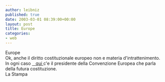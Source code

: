 ```yaml
---
author: leibniz
published: true
date: 2003-03-01 08:39:00+00:00
layout: post
title: Europe
categories:
- web
---
```


Europe  
 Ok, anche il diritto costituzionale europeo non e materia d'intrattenimento. In ogni caso  [   qui ][1]c'e il presidente della Convenzione Europea che parla della futura costituzione.  
  La Stampa

[1]:	http://www.lastampa.it/edicola/sitoweb/Interni/art7.asp